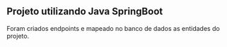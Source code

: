 ## Projeto utilizando Java SpringBoot

Foram criados endpoints e mapeado no banco de dados as entidades do projeto.
